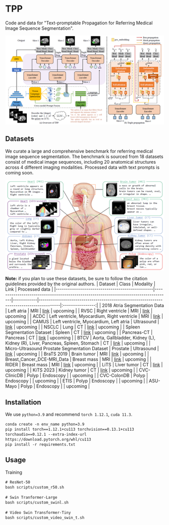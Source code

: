 # TPP

Code and data for "Text-promptable Propagation for Referring Medical Image Sequence Segmentation". 

<img src="https://github.com/yuanruntian/TPP/blob/main/arch.jpg" width=800px>

## Datasets
We curate a large and comprehensive benchmark for referring medical image sequence segmentation. The benchmark is sourced from 18 datasets consist of medical image sequences, including 20 anatomical structures across 4 different imaging modalities. Processed data with text prompts is coming soon.

<img src="https://github.com/yuanruntian/TPP/blob/main/datasets.jpg" width=800px>


**Note:** if you plan to use these datasets, be sure to follow the citation guidelines provided by the original authors.
| Dataset                                        | Class                                                                               | Modality   | Link                                                                                   | Processed data |
|------------------------------------------------|-------------------------------------------------------------------------------------|------------|----------------------------------------------------------------------------------------|:----------------:|
| 2018 Atria Segmentation Data                   | Left atria                                                                          | MRI        | [link](https://www.cardiacatlas.org/atriaseg2018-challenge/atria-seg-data/)            |    upcoming    |
| RVSC                                           | Right ventricle                                                                     | MRI        | [link](https://rvsc.projets.litislab.fr/)                                              |    upcoming    |
| ACDC                                           | Left ventricle,  Myocardium,  Right ventricle                                       | MRI        | [link](https://www.creatis.insa-lyon.fr/Challenge/acdc/index.html)                     |    upcoming    |
| CAMUS                                          | Left ventricle,  Myocardium,  Left atria                                            | Ultrasound | [link](https://www.creatis.insa-lyon.fr/Challenge/camus/databases.html)                |    upcoming    |
| NSCLC                                          | Lung                                                                                | CT         | [link](https://wiki.cancerimagingarchive.net/pages/viewpage.action?pageId=68551327)    |    upcoming    |
| Spleen Segmentation Dataset                    | Spleen                                                                              | CT         | [link](https://ieeexplore.ieee.org/document/9112221)                                   |    upcoming    |
| Pancreas-CT                                    | Pancreas                                                                            | CT         | [link](https://www.cancerimagingarchive.net/collection/pancreas-ct/)                   |    upcoming    |
| BTCV                                           | Aorta,  Gallbladder,  Kidney (L),  Kidney (R),  Liver,  Pancreas,  Spleen,  Stomach | CT         | [link](https://www.synapse.org/#!Synapse:syn3193805/wiki/217789)                       |    upcoming    |
| Micro-Ultrasound Prostate Segmentation Dataset | Prostate                                                                            | Ultrasound | [link](https://github.com/mirthAI/MicroSegNet)                                         |    upcoming    |
| BraTS 2019                                     | Brain tumor                                                                         | MRI        | [link](https://www.kaggle.com/datasets/aryashah2k/brain-tumor-segmentation-brats-2019) |    upcoming    |
| Breast_Cancer_DCE-MRI_Data                     | Breast mass                                                                         | MRI        | [link](https://zenodo.org/records/8068383)                                             |    upcoming    |
| RIDER                                          | Breast mass                                                                         | MRI        | [link](https://www.cancerimagingarchive.net/collection/rider-breast-mri/)              |    upcoming    |
| LiTS                                           | Liver tumor                                                                         | CT         | [link](https://competitions.codalab.org/competitions/17094)                            |    upcoming    |
| KiTS 2023                                      | Kidney tumor                                                                        | CT         | [link](https://kits-challenge.org/kits23/)                                             |    upcoming    |
| CVC-ClinicDB                                   | Polyp                                                                               | Endoscopy  |                                                                                        |    upcoming    |
| CVC-ColonDB                                    | Polyp                                                                               | Endoscopy  |                                                                                        |    upcoming    |
| ETIS                                           | Polyp                                                                               | Endoscopy  |                                                                                        |    upcoming    |
| ASU-Mayo                                       | Polyp                                                                               | Endoscopy  |                                                                                        |    upcoming    |


## Installation
We use `python=3.9` and recommend `torch 1.12.1`, `cuda 11.3`.

    conda create -n env_name python=3.9
    pip install torch==1.12.1+cu113 torchvision==0.13.1+cu113 torchaudio==0.12.1 --extra-index-url https://download.pytorch.org/whl/cu113
    pip install -r requirements.txt

## Usage
Training

    # ResNet-50
    bash scripts/custom_r50.sh

    # Swin Tranformer-Large
    bash scripts/custom_swinl.sh

    # Video Swin Transformer-Tiny
    bash scripts/custom_video_swin_t.sh

